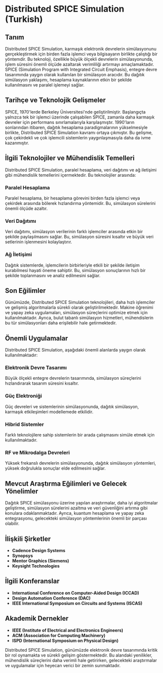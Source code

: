 # Distributed SPICE Simulation (Turkish)

## Tanım
Distributed SPICE Simulation, karmaşık elektronik devrelerin simülasyonunu gerçekleştirmek için birden fazla işlemci veya bilgisayarın birlikte çalıştığı bir yöntemdir. Bu teknoloji, özellikle büyük ölçekli devrelerin simülasyonunda, işlem süresini önemli ölçüde azaltarak verimliliği artırmayı amaçlamaktadır. SPICE (Simulation Program with Integrated Circuit Emphasis), entegre devre tasarımında yaygın olarak kullanılan bir simülasyon aracıdır. Bu dağıtık simülasyon yaklaşımı, hesaplama kaynaklarının etkin bir şekilde kullanılmasını ve paralel işlemeyi sağlar.

## Tarihçe ve Teknolojik Gelişmeler
SPICE, 1970'lerde Berkeley Üniversitesi'nde geliştirilmiştir. Başlangıçta yalnızca tek bir işlemci üzerinde çalışabilen SPICE, zamanla daha karmaşık devreler için performans sınırlamalarıyla karşılaşmıştır. 1990'ların sonlarından itibaren, dağıtık hesaplama paradigmalarının yükselmesiyle birlikte, Distributed SPICE Simulation kavramı ortaya çıkmıştır. Bu gelişme, çok çekirdekli ve çok işlemcili sistemlerin yaygınlaşmasıyla daha da ivme kazanmıştır.

## İlgili Teknolojiler ve Mühendislik Temelleri
Distributed SPICE Simulation, paralel hesaplama, veri dağıtımı ve ağ iletişimi gibi mühendislik temellerini içermektedir. Bu teknolojiler arasında:

### Paralel Hesaplama
Paralel hesaplama, bir hesaplama görevini birden fazla işlemci veya çekirdek arasında bölerek hızlandırma yöntemidir. Bu, simülasyon sürelerini önemli ölçüde azaltır.

### Veri Dağıtımı
Veri dağıtımı, simülasyon verilerinin farklı işlemciler arasında etkin bir şekilde paylaşılmasını sağlar. Bu, simülasyon süresini kısaltır ve büyük veri setlerinin işlenmesini kolaylaştırır.

### Ağ İletişimi
Dağıtık sistemlerde, işlemcilerin birbirleriyle etkili bir şekilde iletişim kurabilmesi hayati öneme sahiptir. Bu, simülasyon sonuçlarının hızlı bir şekilde toplanmasını ve analiz edilmesini sağlar.

## Son Eğilimler
Günümüzde, Distributed SPICE Simulation teknolojileri, daha hızlı işlemciler ve gelişmiş algoritmalarla sürekli olarak geliştirilmektedir. Makine öğrenimi ve yapay zeka uygulamaları, simülasyon süreçlerini optimize etmek için kullanılmaktadır. Ayrıca, bulut tabanlı simülasyon hizmetleri, mühendislerin bu tür simülasyonları daha erişilebilir hale getirmektedir.

## Önemli Uygulamalar
Distributed SPICE Simulation, aşağıdaki önemli alanlarda yaygın olarak kullanılmaktadır:

### Elektronik Devre Tasarımı
Büyük ölçekli entegre devrelerin tasarımında, simülasyon süreçlerini hızlandırarak tasarım süresini kısaltır.

### Güç Elektroniği
Güç devreleri ve sistemlerinin simülasyonunda, dağıtık simülasyon, karmaşık etkileşimleri modellemede etkilidir.

### Hibrid Sistemler
Farklı teknolojilere sahip sistemlerin bir arada çalışmasını simüle etmek için kullanılmaktadır.

### RF ve Mikrodalga Devreleri
Yüksek frekanslı devrelerin simülasyonunda, dağıtık simülasyon yöntemleri, yüksek doğrulukla sonuçlar elde edilmesini sağlar.

## Mevcut Araştırma Eğilimleri ve Gelecek Yönelimler
Dağıtık SPICE simülasyonu üzerine yapılan araştırmalar, daha iyi algoritmalar geliştirme, simülasyon sürelerini azaltma ve veri güvenliğini artırma gibi konulara odaklanmaktadır. Ayrıca, kuantum hesaplama ve yapay zeka entegrasyonu, gelecekteki simülasyon yöntemlerinin önemli bir parçası olabilir.

## İlişkili Şirketler
- **Cadence Design Systems**
- **Synopsys**
- **Mentor Graphics (Siemens)**
- **Keysight Technologies**

## İlgili Konferanslar
- **International Conference on Computer-Aided Design (ICCAD)**
- **Design Automation Conference (DAC)**
- **IEEE International Symposium on Circuits and Systems (ISCAS)**

## Akademik Dernekler
- **IEEE (Institute of Electrical and Electronics Engineers)**
- **ACM (Association for Computing Machinery)**
- **ISPD (International Symposium on Physical Design)**

Distributed SPICE Simulation, günümüzde elektronik devre tasarımında kritik bir rol oynamakta ve sürekli gelişim göstermektedir. Bu alandaki yenilikler, mühendislik süreçlerini daha verimli hale getirirken, gelecekteki araştırmalar ve uygulamalar için heyecan verici bir zemin sunmaktadır.